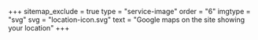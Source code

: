 +++
sitemap_exclude = true
type = "service-image"
order = "6"
imgtype = "svg"
svg = "location-icon.svg"
text = "Google maps on the site showing your location"
+++
